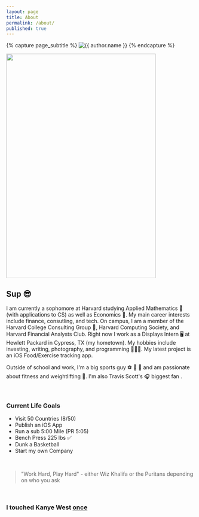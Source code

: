 ```yaml
---
layout: page
title: About
permalink: /about/
published: true
---
```


<div class="page" markdown="1">

{% capture page_subtitle %}
<img
    class="me"
    alt="{{ author.name }}"
/>
{% endcapture %}

<img src="../tristanfcraig.github.io/{{ site.author.photo }}" height="600" width="400">

## Sup 😎 

I am currently a sophomore at Harvard studying Applied Mathematics 📝 (with applications to CS) as well as Economics 🐍. My main career interests include finance, consutling, and tech. On campus, I am a member of the Harvard College Consulting Group 💼, Harvard Computing Society, and Harvard Financial Analysts Club. Right now I work as a Displays Intern 🖥 at Hewlett Packard in Cypress, TX (my hometown). My hobbies include investing, writing, photography, and programming 👨🏼‍💻. My latest project is an iOS Food/Exercise tracking app.

Outside of school and work, I'm a big sports guy ⚽ 🏀 🏈 and am passionate about fitness  and weightlifting 💪. I'm also Travis Scott's 🎧 biggest fan .

<br>

### Current Life Goals
* Visit 50 Countries (8/50)
* Publish an iOS App
* Run a sub 5:00 Mile (PR 5:05)
* Bench Press 225 lbs ✅
* Dunk a Basketball
* Start my own Company

<br>

> "Work Hard, Play Hard" - either Wiz Khalifa or the Puritans depending on who you ask

<br>

### I touched Kanye West [once](https://gfycat.com/CoarseGenuineAtlanticblackgoby)

</div>
